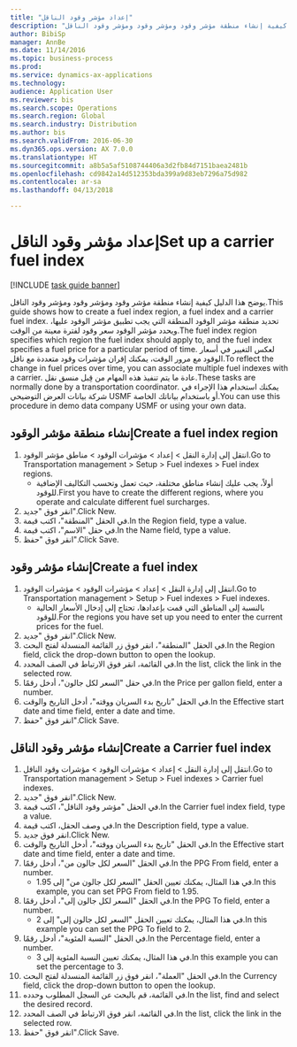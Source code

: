 ```yaml
--- 
title: "إعداد مؤشر وقود الناقل‬"
description: "يوضح هذا الدليل كيفية إنشاء منطقة مؤشر وقود ومؤشر وقود ومؤشر وقود الناقل."
author: BibiSp
manager: AnnBe
ms.date: 11/14/2016
ms.topic: business-process
ms.prod: 
ms.service: dynamics-ax-applications
ms.technology: 
audience: Application User
ms.reviewer: bis
ms.search.scope: Operations
ms.search.region: Global
ms.search.industry: Distribution
ms.author: bis
ms.search.validFrom: 2016-06-30
ms.dyn365.ops.version: AX 7.0.0
ms.translationtype: HT
ms.sourcegitcommit: a8b5a5af5108744406a3d2fb84d7151baea2481b
ms.openlocfilehash: cd9842a14d512353bda399a9d83eb7296a75d982
ms.contentlocale: ar-sa
ms.lasthandoff: 04/13/2018

---
```

# <a name="set-up-a-carrier-fuel-index"></a><span data-ttu-id="8119b-103">إعداد مؤشر وقود الناقل‬</span><span class="sxs-lookup"><span data-stu-id="8119b-103">Set up a carrier fuel index</span></span>

[!INCLUDE [task guide banner](../../includes/task-guide-banner.md)]

<span data-ttu-id="8119b-104">يوضح هذا الدليل كيفية إنشاء منطقة مؤشر وقود ومؤشر وقود ومؤشر وقود الناقل.</span><span class="sxs-lookup"><span data-stu-id="8119b-104">This guide shows how to create a fuel index region, a fuel index and a carrier fuel index.</span></span> <span data-ttu-id="8119b-105">تحديد منطقة مؤشر الوقود المنطقة التي يجب تطبيق مؤشر الوقود عليها، ويحدد مؤشر الوقود سعر وقود لفترة معينة من الوقت.</span><span class="sxs-lookup"><span data-stu-id="8119b-105">The fuel index region specifies which region the fuel index should apply to, and the fuel index specifies a fuel price for a particular period of time.</span></span> <span data-ttu-id="8119b-106">لعكس التغيير في أسعار الوقود مع مرور الوقت، يمكنك إقران مؤشرات وقود متعددة مع ناقل.</span><span class="sxs-lookup"><span data-stu-id="8119b-106">To reflect the change in fuel prices over time, you can associate multiple fuel indexes with a carrier.</span></span>  <span data-ttu-id="8119b-107">عادة ما يتم تنفيذ هذه المهام من قِبل منسق نقل.</span><span class="sxs-lookup"><span data-stu-id="8119b-107">These tasks are normally done by a transportation coordinator.</span></span> <span data-ttu-id="8119b-108">يمكنك استخدام هذا الإجراء في شركة بيانات العرض التوضيحي USMF أو باستخدام بياناتك الخاصة.</span><span class="sxs-lookup"><span data-stu-id="8119b-108">You can use this procedure in demo data company USMF or using your own data.</span></span>


## <a name="create-a-fuel-index-region"></a><span data-ttu-id="8119b-109">إنشاء منطقة مؤشر الوقود</span><span class="sxs-lookup"><span data-stu-id="8119b-109">Create a fuel index region</span></span>
1. <span data-ttu-id="8119b-110">انتقل إلى إدارة النقل > إعداد > مؤشرات الوقود‬ > مناطق مؤشر الوقود.</span><span class="sxs-lookup"><span data-stu-id="8119b-110">Go to Transportation management > Setup > Fuel indexes > Fuel index regions.</span></span>
    * <span data-ttu-id="8119b-111">أولاً، يجب عليك إنشاء مناطق مختلفة، حيث تعمل وتحسب التكاليف الإضافية للوقود‬.</span><span class="sxs-lookup"><span data-stu-id="8119b-111">First you have to create the different regions, where you operate and calculate different fuel surcharges.</span></span>  
2. <span data-ttu-id="8119b-112">انقر فوق "جديد".</span><span class="sxs-lookup"><span data-stu-id="8119b-112">Click New.</span></span>
3. <span data-ttu-id="8119b-113">في الحقل "المنطقة"، اكتب قيمة.</span><span class="sxs-lookup"><span data-stu-id="8119b-113">In the Region field, type a value.</span></span>
4. <span data-ttu-id="8119b-114">في حقل "الاسم"، اكتب قيمة.</span><span class="sxs-lookup"><span data-stu-id="8119b-114">In the Name field, type a value.</span></span>
5. <span data-ttu-id="8119b-115">انقر فوق "حفظ".</span><span class="sxs-lookup"><span data-stu-id="8119b-115">Click Save.</span></span>

## <a name="create-a-fuel-index"></a><span data-ttu-id="8119b-116">إنشاء مؤشر وقود</span><span class="sxs-lookup"><span data-stu-id="8119b-116">Create a fuel index</span></span>
1. <span data-ttu-id="8119b-117">انتقل إلى إدارة النقل > إعداد > مؤشرات الوقود > مؤشرات الوقود.</span><span class="sxs-lookup"><span data-stu-id="8119b-117">Go to Transportation management > Setup > Fuel indexes > Fuel indexes.</span></span>
    * <span data-ttu-id="8119b-118">بالنسبة إلى المناطق التي قمت بإعدادها، تحتاج إلى إدخال الأسعار الحالية للوقود.</span><span class="sxs-lookup"><span data-stu-id="8119b-118">For the regions you have set up you need to enter the current prices for the fuel.</span></span>  
2. <span data-ttu-id="8119b-119">انقر فوق "جديد".</span><span class="sxs-lookup"><span data-stu-id="8119b-119">Click New.</span></span>
3. <span data-ttu-id="8119b-120">في الحقل "المنطقة‬"، انقر فوق زر القائمة المنسدلة لفتح البحث.</span><span class="sxs-lookup"><span data-stu-id="8119b-120">In the Region field, click the drop-down button to open the lookup.</span></span>
4. <span data-ttu-id="8119b-121">في القائمة، انقر فوق الارتباط في الصف المحدد.</span><span class="sxs-lookup"><span data-stu-id="8119b-121">In the list, click the link in the selected row.</span></span>
5. <span data-ttu-id="8119b-122">في حقل "السعر لكل جالون‬"، أدخل رقمًا.</span><span class="sxs-lookup"><span data-stu-id="8119b-122">In the Price per gallon field, enter a number.</span></span>
6. <span data-ttu-id="8119b-123">في الحقل "‏‫تاريخ بدء السريان ووقته‬‬‬"، أدخل التاريخ والوقت.</span><span class="sxs-lookup"><span data-stu-id="8119b-123">In the Effective start date and time field, enter a date and time.</span></span>
7. <span data-ttu-id="8119b-124">انقر فوق "حفظ".</span><span class="sxs-lookup"><span data-stu-id="8119b-124">Click Save.</span></span>

## <a name="create-a-carrier-fuel-index"></a><span data-ttu-id="8119b-125">إنشاء مؤشر وقود الناقل</span><span class="sxs-lookup"><span data-stu-id="8119b-125">Create a Carrier fuel index</span></span>
1. <span data-ttu-id="8119b-126">انتقل إلى إدارة النقل > إعداد > مؤشرات الوقود > مؤشرات وقود الناقل.</span><span class="sxs-lookup"><span data-stu-id="8119b-126">Go to Transportation management > Setup > Fuel indexes > Carrier fuel indexes.</span></span>
2. <span data-ttu-id="8119b-127">انقر فوق "جديد".</span><span class="sxs-lookup"><span data-stu-id="8119b-127">Click New.</span></span>
3. <span data-ttu-id="8119b-128">في الحقل "مؤشر وقود الناقل"، اكتب قيمة.</span><span class="sxs-lookup"><span data-stu-id="8119b-128">In the Carrier fuel index field, type a value.</span></span>
4. <span data-ttu-id="8119b-129">في وصف الحقل، اكتب قيمة.</span><span class="sxs-lookup"><span data-stu-id="8119b-129">In the Description field, type a value.</span></span>
5. <span data-ttu-id="8119b-130">انقر فوق جديد.</span><span class="sxs-lookup"><span data-stu-id="8119b-130">Click New.</span></span>
6. <span data-ttu-id="8119b-131">في الحقل "‏‫تاريخ بدء السريان ووقته‬‬‬"، أدخل التاريخ والوقت.</span><span class="sxs-lookup"><span data-stu-id="8119b-131">In the Effective start date and time field, enter a date and time.</span></span>
7. <span data-ttu-id="8119b-132">في الحقل "السعر لكل جالون من‬"، أدخل رقمًا.</span><span class="sxs-lookup"><span data-stu-id="8119b-132">In the PPG From field, enter a number.</span></span>
    * <span data-ttu-id="8119b-133">في هذا المثال، يمكنك تعيين الحقل "السعر لكل جالون من‬" إلى 1.95.</span><span class="sxs-lookup"><span data-stu-id="8119b-133">In this example, you can set PPG From field to 1.95.</span></span>  
8. <span data-ttu-id="8119b-134">في الحقل "‏‫السعر لكل جالون إلى‬"، أدخل رقمًا.</span><span class="sxs-lookup"><span data-stu-id="8119b-134">In the PPG To field, enter a number.</span></span>
    * <span data-ttu-id="8119b-135">في هذا المثال، يمكنك تعيين الحقل "السعر لكل جالون إلى‬" إلى 2.</span><span class="sxs-lookup"><span data-stu-id="8119b-135">In this example you can set the PPG To field to 2.</span></span>  
9. <span data-ttu-id="8119b-136">في الحقل "النسبة المئوية‬"، أدخل رقمًا.</span><span class="sxs-lookup"><span data-stu-id="8119b-136">In the Percentage field, enter a number.</span></span>
    * <span data-ttu-id="8119b-137">في هذا المثال، يمكنك تعيين النسبة المئوية إلى 3.</span><span class="sxs-lookup"><span data-stu-id="8119b-137">In this example you can set the percentage to 3.</span></span>  
10. <span data-ttu-id="8119b-138">في الحقل "العملة"، انقر فوق زر القائمة المنسدلة لفتح البحث.</span><span class="sxs-lookup"><span data-stu-id="8119b-138">In the Currency field, click the drop-down button to open the lookup.</span></span>
11. <span data-ttu-id="8119b-139">في القائمة، قم بالبحث عن السجل المطلوب وحدده.</span><span class="sxs-lookup"><span data-stu-id="8119b-139">In the list, find and select the desired record.</span></span>
12. <span data-ttu-id="8119b-140">في القائمة، انقر فوق الارتباط في الصف المحدد.</span><span class="sxs-lookup"><span data-stu-id="8119b-140">In the list, click the link in the selected row.</span></span>
13. <span data-ttu-id="8119b-141">انقر فوق "حفظ".</span><span class="sxs-lookup"><span data-stu-id="8119b-141">Click Save.</span></span>


